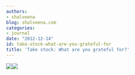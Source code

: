 ```yaml
---
authors:
- shalveena
blog: shalveena.com
categories:
- journal
date: "2012-12-14"
id: take-stock-what-are-you-grateful-for
title: 'Take stock: What are you grateful for?'
---
```


[![](images/93bfd-dscf2732.jpg)![](https://shalveena.files.wordpress.com/2012/12/93bfd-dscf2732.jpg?w=225)](https://shalveena.files.wordpress.com/2012/12/98b92-dscf2731.jpg)
